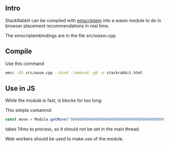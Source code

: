 ## Intro
StackRabbit can be compiled with [emscriptem](https://emscripten.org/) into a wasm module to do in browser placement recommendations in real time.

The emscriptembindings are in the file src/wasm.cpp

## Compile

Use this command

```bash 
emcc -O3 src/wasm.cpp --bind -lembind -g0 -o stackrabbit.html
```

## Use in JS

While the module is fast, is blocks for too long:

This simple comamnd:
```javascript
const move = Module.getMove("00000000000000000000000000000000000000000000000000000000000000000011100000001110000000111100000111110000011110000011111100011101110011101110001111111000111111100111111110011111111001111111101111111110|18|2|5|0|X...|");
```

takes 14ms to process, so it should not be set in the main thread.

Web workers should be used to make use of the module.



